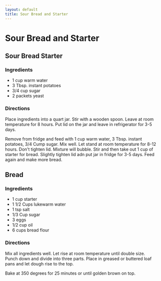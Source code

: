 ```yaml
---
layout: default
title: Sour Bread and Starter
---
```


# Sour Bread and Starter

## Sour Bread Starter

### Ingredients

-   1 cup warm water
-   3 Tbsp. instant potatoes
-   3/4 cup sugar
-   2 packets yeast

### Directions

Place ingredients into a quart jar. Stir with a wooden spoon. Leave at
room temperature for 8 hours. Put lid on the jar and leave in
refrigerator for 3-5 days.

Remove from fridge and feed with 1 cup warm water, 3 Tbsp. instant
potatoes, 3/4 Cump sugar. Mix well. Let stand at room temperature for
8-12 hours. Don't tighten lid. Mixture will bubble. Stir and then take
out 1 cup of starter for bread. Slightly tighten lid adn put jar in
fridge for 3-5 days. Feed again and make more bread.

## Bread

### Ingredients

-   1 cup starter
-   1 1/2 Cups lukewarm water
-   1 tsp salt
-   1/3 Cup sugar
-   3 eggs
-   1/2 cup oil
-   6 cups bread flour

### Directions

Mix all ingredients well. Let rise at room temperature until double
size. Punch down and divide into three parts. Place in greased or
buttered loaf pans and let dough rise to the top.

Bake at 350 degrees for 25 minutes or until golden brown on top.
